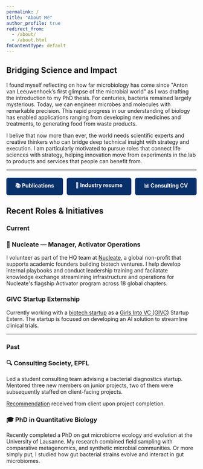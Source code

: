 ```yaml
---
permalink: /
title: "About Me"
author_profile: true
redirect_from:
  - /about/
  - /about.html
fmContentType: default
---
```


## Bridging Science and Impact

I found myself reflecting on how far microbiology has come since "Anton van Leeuwenhoek’s first glimpse of the microbial world" as I was drafting the introduction to my PhD thesis. For centuries, bacteria remained largely mysterious. Today, we can engineer microbes and molecules with remarkable precision. This rapid progress in our understanding of biology has enabled applications ranging from developing new medicines and treatments, to generating food from waste products.

I belive that now more than ever, the world needs scientific experts and creative thinkers who can bridge deep technical insight with strategy and execution. I am particularly motivated to pursue roles that connect life sciences with strategy, helping innovation move from experiments in the lab to products and services that people can benefit from.

---

<div style="display: flex; flex-wrap: wrap; justify-content: center; gap: 10px; margin-top: 20px;">
  <a href="/cv#publications" style="text-decoration: none; color: white; font-weight: bold; background-color: #08306b; border: 1px solid #08306b; padding: 10px 20px; border-radius: 5px; flex: 1 1 auto; text-align: center;">📚 Publications</a>
  <a href="/files/AiswaryaPrasad_industry_resume.pdf" style="text-decoration: none; color: white; font-weight: bold; background-color: #08306b; border: 1px solid #08306b; padding: 10px 20px; border-radius: 5px; flex: 1 1 auto; text-align: center;">📄 Industry resume</a>
  <!-- <a href="/files/AiswaryaPrasad_industry_resume.pdf" style="text-decoration: none; color: white; font-weight: bold; background-color: #08306b; border: 1px solid #08306b; padding: 10px 20px; border-radius: 5px; flex: 1 1 auto; text-align: center;">🧪 Technical Resume</a> -->
  <a href="/files/AiswaryaPrasad_consulting_CV.pdf" style="text-decoration: none; color: white; font-weight: bold; background-color: #08306b; border: 1px solid #08306b; padding: 10px 20px; border-radius: 5px; flex: 1 1 auto; text-align: center;">📊 Consulting CV</a>
</div>

<!-- --- -->


## Recent Roles & Initiatives

### Current

### 🧬 Nucleate — Manager, Activator Operations  
I volunteer as part of the HQ team at [Nucleate](https://nucleate.org/), a global non-profit that supports academic founders building biotech ventures. I help develop internal playbooks and conduct leadership training and facilatate knowledge exchange streamlining infrastructure and operations for Nucleate's flagship Activator program across 18 global chapters.

### GIVC Startup Externship
Currently working with a [biotech startup](https://www.doubleblindbio.co) as a [Girls Into VC (GIVC)](https://www.girlsintovc.com/) Startup Extern. The startup is focused on developing an AI solution to streamline clinical trials.

---

### Past

### 🔍 Consulting Society, EPFL  
Led a student consulting team advising a bacterial diagnostics startup. Mentored three new members on junior projects, two of them were subsequently staffed on client-facing projects.

[Recommendation](https://www.linkedin.com/in/aiswarya--prasad/#:~:text=Recommendations,Recommendations) received from client upon project completion.

### 🎓 PhD in Quantitative Biology  
Recently completed a PhD on gut microbiome ecology and evolution at the University of Lausanne. My research combined field sampling with comparative metagenomics, and synthetic microbial communities. Or more simply put, I studied how gut bacterial strains evolve and interact in gut microbiomes.

<!-- Scientific Talk [featured below](#Featured) • More on my [research](/research) -->

